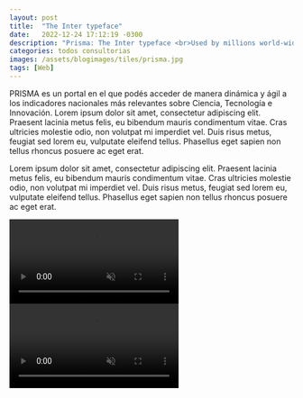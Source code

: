 ```yaml
---
layout: post
title:  "The Inter typeface"
date:   2022-12-24 17:12:19 -0300
description: "Prisma: The Inter typeface <br>Used by millions world-wide, including big names like Unity, Pixar, GitHub, Mozilla, Figma and many others."
categories: todos consultorias
images: /assets/blogimages/tiles/prisma.jpg
tags: [Web]
---
```


<div class="row">
<div class="column">
PRISMA es un portal en el que podés acceder de manera dinámica y ágil a los indicadores nacionales más relevantes sobre Ciencia, Tecnología e Innovación. Lorem ipsum dolor sit amet, consectetur adipiscing elit. Praesent lacinia metus felis, eu bibendum mauris condimentum vitae. Cras ultricies molestie odio, non volutpat mi imperdiet vel. Duis risus metus, feugiat sed lorem eu, vulputate eleifend tellus. Phasellus eget sapien non tellus rhoncus posuere ac eget erat. 

Lorem ipsum dolor sit amet, consectetur adipiscing elit. Praesent lacinia metus felis, eu bibendum mauris condimentum vitae. Cras ultricies molestie odio, non volutpat mi imperdiet vel. Duis risus metus, feugiat sed lorem eu, vulputate eleifend tellus. Phasellus eget sapien non tellus rhoncus posuere ac eget erat.
</div>
<div class="column">
<video autobuffer autoPlay loop muted><source src="/assets/blogimages/prisma-1.mp4" type="video/mp4" /></video>
<video autobuffer autoPlay loop muted><source src="/assets/blogimages/prisma-2.mp4" type="video/mp4" /></video>
</div>
</div>